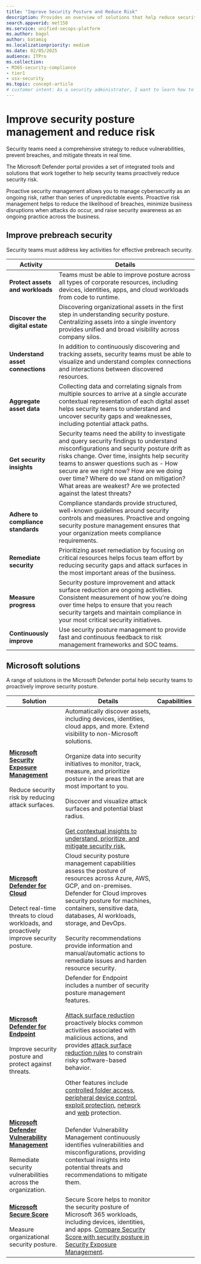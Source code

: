 ```yaml
---
title: "Improve Security Posture and Reduce Risk"
description: Provides an overview of solutions that help reduce security risk in the Microsoft Defender portal.
search.appverid: met150
ms.service: unified-secops-platform
ms.author: bagol
author: batamig
ms.localizationpriority: medium
ms.date: 02/05/2025
audience: ITPro
ms.collection:
- M365-security-compliance
- tier1
- usx-security
ms.topic: concept-article
# customer intent: As a security administrator, I want to learn how to proactively improve security posture and reduce risk exposure in my organization.
---
```


# Improve security posture management and reduce risk

Security teams need a comprehensive strategy to reduce vulnerabilities, prevent breaches, and mitigate threats in real time.

The Microsoft Defender portal provides a set of integrated tools and solutions that work together to help security teams proactively reduce security risk.

Proactive security management allows you to manage cybersecurity as an ongoing risk, rather than series of unpredictable events. Proactive risk management helps to reduce the likelihood of breaches, minimize business disruptions when attacks do occur, and raise security awareness as an ongoing practice across the business.

## Improve prebreach security

Security teams must address key activities for effective prebreach security.

Activity | Details
--- | ---
**Protect assets and workloads** | Teams must be able to improve posture across all types of corporate resources, including devices, identities, apps, and cloud workloads from code to runtime.
**Discover the digital estate** | Discovering organizational assets in the first step in understanding security posture. Centralizing assets into a single inventory provides unified and broad visibility across company silos.
**Understand asset connections** | In addition to continuously discovering and tracking assets, security teams must be able to visualize and understand complex connections and interactions between discovered resources.
**Aggregate asset data** | Collecting data and correlating signals from multiple sources to arrive at a single accurate contextual representation of each digital asset helps security teams to understand and uncover security gaps and weaknesses, including potential attack paths.
**Get security insights** | Security teams need the ability to investigate and query security findings to understand misconfigurations and security posture drift as risks change. Over time, insights help security teams to answer questions such as - How secure are we right now? How are we doing over time? Where do we stand on mitigation? What areas are weakest? Are we protected against the latest threats?
**Adhere to compliance standards** | Compliance standards provide structured, well-known guidelines around security controls and measures. Proactive and ongoing security posture management ensures that your organization meets compliance requirements.
**Remediate security** | Prioritizing asset remediation by focusing on critical resources helps focus team effort by reducing security gaps and attack surfaces in the most important areas of the business.
**Measure progress** | Security posture improvement and attack surface reduction are ongoing activities. Consistent measurement of how you're doing over time helps to ensure that you reach security targets and maintain compliance in your most critical security initiatives.
**Continuously improve** |  Use security posture management to provide fast and continuous feedback to risk management frameworks and SOC teams.

## Microsoft solutions

A range of solutions in the Microsoft Defender portal help security teams to proactively improve security posture.

Solution | Details | Capabilities
--- | --- | ---
**[Microsoft Security Exposure Management](/security-exposure-management/microsoft-security-exposure-management)**<br/><br/>Reduce security risk by reducing attack surfaces. | Automatically discover assets, including devices, identities, cloud apps, and more. Extend visibility to non-Microsoft solutions.<br/><br/>Organize data into security initiatives to monitor, track, measure, and prioritize posture in the areas that are most important to you.<br/><br/>Discover and visualize attack surfaces and potential blast radius.<br/><br/>[Get contextual insights to understand, prioritize, and mitigate security risk.](overview-msem-strategy.md)
**[Microsoft Defender for Cloud](/azure/defender-for-cloud/defender-for-cloud-introduction)**<br/><br/>Detect real-time threats to cloud workloads, and proactively improve security posture. | Cloud security posture management capabilities assess the posture of resources across Azure, AWS, GCP, and on-premises. Defender for Cloud improves security posture for machines, containers, sensitive data, databases, AI workloads, storage, and DevOps.<br/><br/>Security recommendations provide information and manual/automatic actions to remediate issues and harden resource security.
**[Microsoft Defender for Endpoint](/defender-endpoint/microsoft-defender-endpoint)**<br/><br/>Improve security posture and protect against threats. | Defender for Endpoint includes a number of security posture management features.<br/><br/>[Attack surface reduction](/defender-endpoint/overview-attack-surface-reduction) proactively blocks common activities associated with malicious actions, and provides [attack surface reduction rules](/defender-endpoint/attack-surface-reduction) to constrain risky software-based behavior.<br/><br/>Other features include [controlled folder access](/defender-endpoint/controlled-folders), [peripheral device control](/defender-endpoint/device-control-overview), [exploit protection](/defender-endpoint/exploit-protection), [network](/defender-endpoint/network-protection) and [web](/defender-endpoint/network-protection) protection.
**[Microsoft Defender Vulnerability Management](/defender-vulnerability-management/defender-vulnerability-management)**<br/><br/>Remediate security vulnerabilities across the organization. | Defender Vulnerability Management continuously identifies vulnerabilities and misconfigurations, providing contextual insights into potential threats and recommendations to mitigate them.
**[Microsoft Secure Score](/defender-xdr/microsoft-secure-score)**<br/><br/>Measure organizational security posture. | Secure Score helps to monitor the security posture of Microsoft 365 workloads, including devices, identities, and apps. [Compare Security Score with security posture in Security Exposure Management](/security-exposure-management/compare-secure-score-security-exposure-management).
